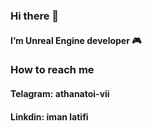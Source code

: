 ### Hi there 👋
#### I’m Unreal Engine developer 🎮
### How to reach me
#### Telagram: athanatoi-vii
#### Linkdin: iman latifi


<!--
**athanatoi-vii/athanatoi-vii** is a ✨ _special_ ✨ repository because its `README.md` (this file) appears on your GitHub profile.

Here are some ideas to get you started:

- 🔭 I’m currently working on ...
- 🌱 I’m currently learning ...
- 👯 I’m looking to collaborate on ...
- 🤔 I’m looking for help with ...
- 💬 Ask me about ...
- 📫 How to reach me: ...
- 😄 Pronouns: ...
- ⚡ Fun fact: ...
-->
